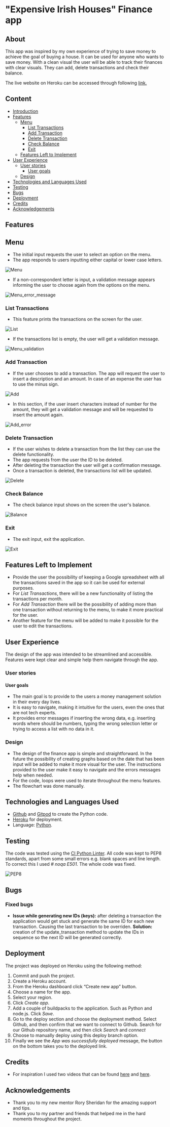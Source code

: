 # "Expensive Irish Houses" Finance app

## About
This app was inspired by my own experience of trying to save money to achieve the goal of buying a house. It can be used for anyone who wants to save money.
With a clean visual the user will be able to track their finances with clear visuals. They can add, delete transactions and check their balance.

The live website on Heroku can be accessed through following [link.](https://expensive-irish-houses.herokuapp.com/)

## Content
* [Introduction](#expensive-irish-houses-finances-app)
* [Features](#features)
    * [Menu](#menu)
        * [List Transactions](#list-transactions)
        * [Add Transaction](#add-transaction)
        * [Delete Transaction](#delete-transaction)
        * [Check Balance](#check-balance)
        * [Exit](#exit)
    * [Features Left to Implement](#features-left-to-implement)
* [User Experience](#user-experience)
    * [User stories](#user-stories)
        * [User goals](#user-goals)
    * [Design](#design)
* [Technologies and Languages Used](#technologies-and-languages-used)   
* [Testing](#testing)
* [Bugs](#bugs)    
* [Deployment](#deployment)
* [Credits](#credits)
* [Acknowledgements](#acknowledgements)

## Features
## Menu
* The initial input requests the user to select an option on the menu.
* The app responds to users inputting either capital or lower case letters.

![Menu](./assets/images/menu_eih.JPG)

* If a non-correspondent letter is input, a validation message appears informing the user to choose again from the options on the menu.

![Menu_error_message](./assets/images/menu_error_eih.JPG)

### **List Transactions**
* This feature prints the transactions on the screen for the user.

![List](./assets/images/list_eih.JPG)

* If the transactions list is empty, the user will get a validation message.

![Menu_validation](./assets/images/menu_validation_eih.JPG)

### **Add Transaction**
* If the user chooses to add a transaction. The app will request the user to insert a description and an amount. In case of an expense the user has to use the minus sign.

![Add](./assets/images/add_eih.JPG)

* In this section, if the user insert characters instead of number for the amount, they will get a validation message and will be requested to insert the amount again.

![Add_error](./assets/images/add_error_eih.JPG)

### **Delete Transaction**
* If the user wishes to delete a transaction from the list they can use the delete functionality. 
* The app requests from the user the ID to be deleted. 
* After deleting the transaction the user will get a confirmation message.
* Once a transaction is deleted, the transactions list will be updated.

![Delete](./assets/images/delete_eih.JPG)

### **Check Balance**
* The check balance input shows on the screen the user's balance.

![Balance](./assets/images/balance_eih.JPG)

### **Exit**
* The exit input, exit the application.

![Exit](./assets/images/exit_eih.JPG)

## Features Left to Implement
* Provide the user the possibility of keeping a Google spreadsheet with all the transactions saved in the app so it can be used for external purposes.
* For *List Transactions*, there will be a new functionality of listing the transactions per month.
* For *Add Transaction* there will be the possibility of adding more than one transaction without returning to the menu, to make it more practical for the user.
* Another feature for the menu will be added to make it possible for the user to edit the transactions.

## User Experience
The design of the app was intended to be streamlined and accessible. Features were kept clear and simple help them navigate through the app.

### User stories
#### User goals
* The main goal is to provide to the users a money management solution in their every day lives.
* It is easy to navigate, making it intuitive for the users, even the ones that are not tech experts.
* It provides error messages if inserting the wrong data, e.g. inserting words where should be numbers, typing the wrong selection letter or trying to access a list with no data in it.

### Design
* The design of the finance app is simple and straightforward. In the future the possibility of creating graphs based on the date that has been input will be added to make it more visual for the user. The instructions provided to the user make it easy to navigate and the errors messages help when needed.
* For the code, loops were used to iterate throughout the menu features.
* The flowchart was done manually.

## Technologies and Languages Used
* [Github](https://github.com/) and [Gitpod](https://www.gitpod.io/) to create the Python code.
* [Heroku](https://www.heroku.com/) for deployment.
* Language: [Python](https://www.python.org/).

## Testing
The code was tested using the [CI Python Linter](https://pep8ci.herokuapp.com/). All code was kept to PEP8 standards, apart from some small errors e.g. blank spaces and line length. To correct this I used *# noqa E501*. The whole code was fixed.

![PEP8](./assets/images/pep8_eih.JPG)

## Bugs
### Fixed bugs
* **Issue while generating new IDs (keys):** after deleting a transaction the application would get stuck and generate the same ID for each new transaction. Causing the last transaction to be overriden. **Solution:** creation of the update_transaction method to update the IDs in sequence so the next ID will be generated correctly.

## Deployment
The project was deployed on Heroku using the following method:
1. Commit and push the project.
2. Create a Heroku account.
3. From the Heroku dashboard click “Create new app” button.
4. Choose a name for the app.
5. Select your region. 
6. Click *Create app*. 
7. Add a couple of buildpacks to the application. Such as Python and node.js. Click *Save*.
8. Go to the deploy section and choose the deployment method. Select Github, and then confirm that we want to connect to Github. Search for our Github repository name, and then  click *Search* and *connect*  
9. Choose to  manually deploy using this deploy branch option.  
10. Finally we see the *App was successfully deployed* message, the button on the bottom takes you to the deployed link.

## Credits
* For inspiration I used two videos that can be found [here](https://www.youtube.com/watch?v=IbdgcUqWSeo&t=194s) and [here](https://www.youtube.com/watch?v=A3PRB1Wc0UA).

## Acknowledgements
* Thank you to my new mentor Rory Sheridan for the amazing support and tips.
* Thank you to my partner and friends that helped me in the hard moments throughout the project.





